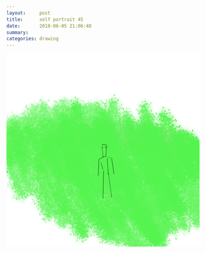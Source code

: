 ```yaml
---
layout:     post
title:      self portrait 45
date:       2018-06-05 21:06:48
summary:    
categories: drawing
---
```

![self portrait 45](/images/diary/self-portrait-45.png ".")

